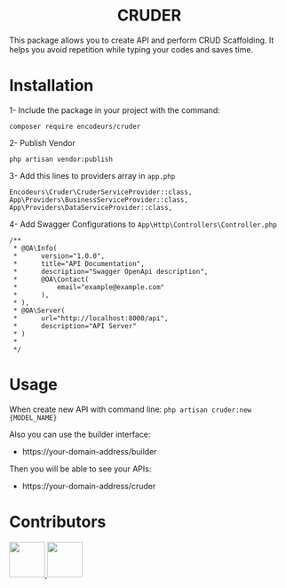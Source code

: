 <h1 align="center">CRUDER</h1>


This package allows you to create API and perform CRUD Scaffolding. It helps you avoid repetition while typing your codes and saves time.

# Installation

1- Include the package in your project with the command:

```
composer require encodeurs/cruder
```

2- Publish Vendor

```
php artisan vendor:publish
```

3- Add this lines to providers array in `app.php`

```
Encodeurs\Cruder\CruderServiceProvider::class,
App\Providers\BusinessServiceProvider::class,
App\Providers\DataServiceProvider::class,
```

4- Add Swagger Configurations to `App\Http\Controllers\Controller.php`

```
/**
 * @OA\Info(
 *      version="1.0.0",
 *      title="API Documentation",
 *      description="Swagger OpenApi description",
 *      @OA\Contact(
 *          email="example@example.com"
 *      ),
 * ),
 * @OA\Server(
 *      url="http://localhost:8000/api",
 *      description="API Server"
 * )
 *
 */
```
        
# Usage

When create new API with command line:
`php artisan cruder:new {MODEL_NAME}`

Also you can use the builder interface:
- https://your-domain-address/builder

Then you will be able to see your APIs:
- https://your-domain-address/cruder


# Contributors

<a href="https://github.com/akcauser">
 <img src="https://avatars.githubusercontent.com/u/26525468?v=4" width="64" height="64">
</a>

<a href="https://github.com/mrvyldr">
 <img src="https://avatars.githubusercontent.com/u/46646075" width="64" height="64">
</a>

